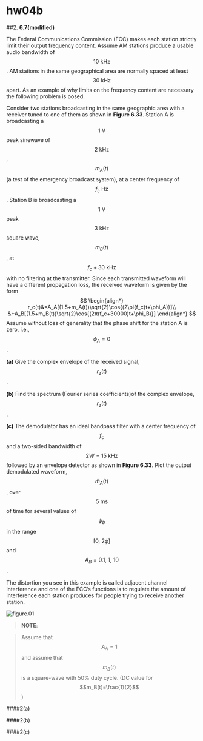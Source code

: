 # hw04b

##2.
**6.7(modified)**

The Federal Communications Commission (FCC) makes each station strictly limit their output frequency content. Assume AM stations produce a usable audio bandwidth of $$10\:\text{kHz}$$. AM stations in the same geographical area are normally spaced at least $$30\:\text{kHz}$$ apart. As an example of why limits on the frequency content are necessary the following problem is posed.

Consider two stations broadcasting in the same geographic area with a receiver tuned to one of them as shown in **Figure 6.33**. Station A is broadcasting a $$1\:\text{V}$$ peak sinewave of $$2\:\text{kHz}$$, $$m_A(t)$$ (a test of the emergency broadcast system), at a center frequency of $$f_c\:\text{Hz}$$. Station B is broadcasting a $$1\:\text{V}$$ peak $$3\:\text{kHz}$$ square wave, $$m_B(t)$$, at $$f_c+30\:\text{kHz}$$ with no filtering at the transmitter. Since each transmitted waveform will have a different propagation loss, the received waveform is given by the form
$$
\begin{align*}
r_c(t)&=A_A[(1.5+m_A(t))\sqrt{2}\cos{(2\pi{f_c}t+\phi_A)}]\\
&+A_B[(1.5+m_B(t))\sqrt{2}\cos{(2π(f_c+30000)t+\phi_B)}]
\end{align*}
$$
Assume without loss of generality that the phase shift for the station A is zero, i.e., $$\phi_A=0$$.

**(a)** Give the complex envelope of the received signal, $$r_z(t)$$.

**(b)** Find the spectrum (Fourier series coefficients)of the complex envelope, $$r_z(t)$$.

**(c)** The demodulator has an ideal bandpass filter with a center frequency of $$f_c$$ and a two-sided bandwidth of $$2W=15\:\text{kHz}$$ followed by an envelope detector as shown in **Figure 6.33**. Plot the output demodulated waveform, $$\hat{m}_A(t)$$, over $$5\:\text{ms}$$ of time for several values of $$\phi_b$$ in the range $$[0,\:2\phi]$$ and $$A_B=0.1,\:1,\:10$$.

The distortion you see in this example is called adjacent channel interference and one of the FCC’s functions is to regulate the amount of interference each station produces for people trying to receive another station.

![figure.01](hw04/hw04-fig01.png)
> **NOTE**:

> Assume that $$A_A=1$$ and assume that $$m_B(t)$$ is a square-wave with 50% duty cycle. (DC value for $$m_B(t)=\frac{1}{2}$$)


####2(a)


####2(b)


####2(c)
